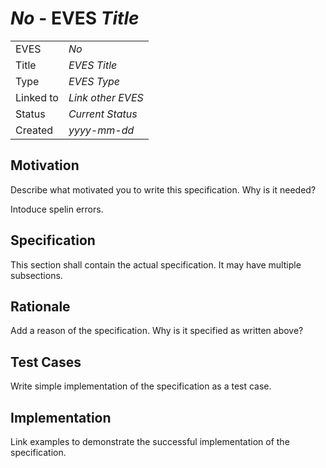 # _No_ - EVES _Title_

| | |
| --- | --- |
| EVES | _No_ |
| Title | _EVES Title_ |
| Type | _EVES Type_ |
| Linked to | _Link other EVES_ |
| Status | _Current Status_ |
| Created | _yyyy-mm-dd_ |

## Motivation

Describe what motivated you to write this specification. Why is it needed?

Intoduce spelin errors.

## Specification

This section shall contain the actual specification. It may have multiple subsections.

## Rationale

Add a reason of the specification. Why is it specified as written above?

## Test Cases

Write simple implementation of the specification as a test case.

## Implementation

Link examples to demonstrate the successful implementation of the specification.
